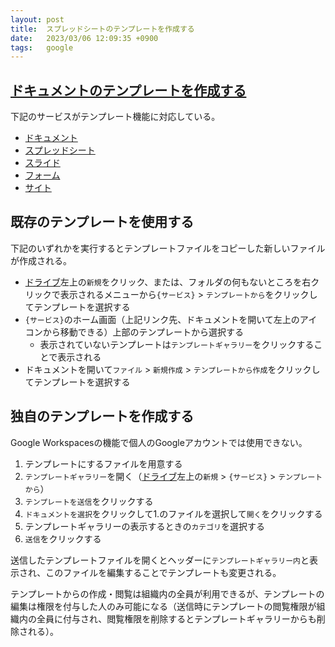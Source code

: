 ```yaml
---
layout: post
title:  スプレッドシートのテンプレートを作成する
date:   2023/03/06 12:09:35 +0900
tags:   google
---
```


## [ドキュメントのテンプレートを作成する](https://support.google.com/a/users/answer/9308885?hl=ja)

下記のサービスがテンプレート機能に対応している。

-   [ドキュメント](https://docs.google.com/)
-   [スプレッドシート](https://sheets.google.com/)
-   [スライド](https://slides.google.com/)
-   [フォーム](https://forms.google.com/)
-   [サイト](https://sites.google.com/)

## 既存のテンプレートを使用する

下記のいずれかを実行するとテンプレートファイルをコピーした新しいファイルが作成される。

-   [ドライブ](https://drive.google.com/)左上の`新規`をクリック、または、フォルダの何もないところを右クリックで表示されるメニューから`{サービス}` > `テンプレートから`をクリックしてテンプレートを選択する
-   `{サービス}`のホーム画面（上記リンク先、ドキュメントを開いて左上のアイコンから移動できる）上部のテンプレートから選択する
    -   表示されていないテンプレートは`テンプレートギャラリー`をクリックすることで表示される
-   ドキュメントを開いて`ファイル` > `新規作成` > `テンプレートから作成`をクリックしてテンプレートを選択する

## 独自のテンプレートを作成する

Google Workspacesの機能で個人のGoogleアカウントでは使用できない。

1.  テンプレートにするファイルを用意する
1.  `テンプレートギャラリー`を開く（[ドライブ](https://drive.google.com/)左上の`新規` > `{サービス}` > `テンプレートから`）
1.  `テンプレートを送信`をクリックする
1.  `ドキュメントを選択`をクリックして1.のファイルを選択して`開く`をクリックする
1.  テンプレートギャラリーの表示するときの`カテゴリ`を選択する
1.  `送信`をクリックする

送信したテンプレートファイルを開くとヘッダーに`テンプレートギャラリー内`と表示され、このファイルを編集することでテンプレートも変更される。

テンプレートからの作成・閲覧は組織内の全員が利用できるが、テンプレートの編集は権限を付与した人のみ可能になる（送信時にテンプレートの閲覧権限が組織内の全員に付与され、閲覧権限を削除するとテンプレートギャラリーからも削除される）。

